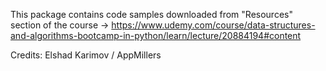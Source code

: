 This package contains code samples downloaded from "Resources" section of the course ->
https://www.udemy.com/course/data-structures-and-algorithms-bootcamp-in-python/learn/lecture/20884194#content

Credits: Elshad Karimov / AppMillers